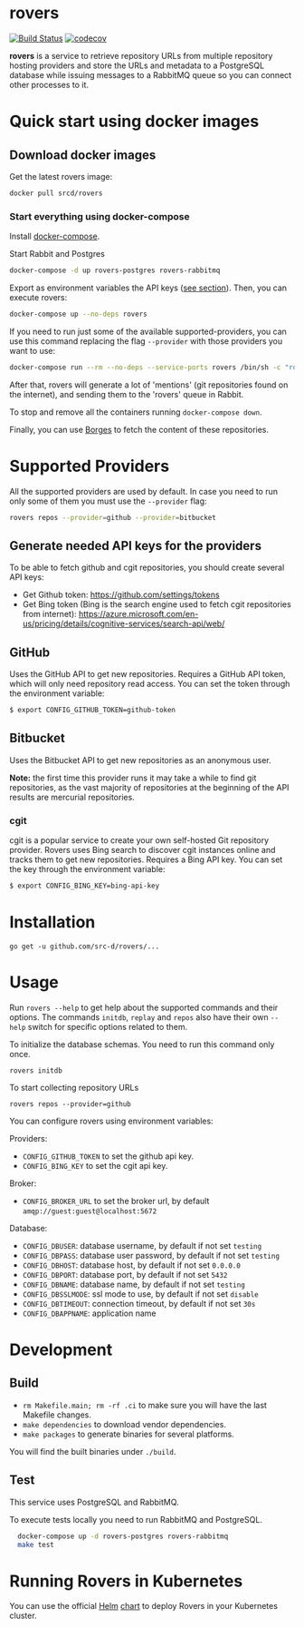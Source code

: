 # rovers
[![Build Status](https://travis-ci.com/src-d/rovers.svg?branch=master)](https://travis-ci.com/src-d/rovers)
[![codecov](https://codecov.io/gh/src-d/rovers/branch/master/graph/badge.svg)](https://codecov.io/gh/src-d/rovers)

**rovers** is a service to retrieve repository URLs from multiple repository
hosting providers and store the URLs and metadata to a PostgreSQL database while
issuing messages to a RabbitMQ queue so you can connect other processes to it.

# Quick start using docker images

## Download docker images

Get the latest rovers image:

```bash
docker pull srcd/rovers
```

### Start everything using docker-compose

Install [docker-compose](https://docs.docker.com/compose/install/).

Start Rabbit and Postgres

```bash
docker-compose -d up rovers-postgres rovers-rabbitmq
```

Export as environment variables the API keys ([see section](#supported-providers)). Then, you can execute rovers:
```bash
docker-compose up --no-deps rovers
```

If you need to run just some of the available supported-providers, you can use this command replacing the flag `--provider` with those providers you want to use:
```bash
docker-compose run --rm --no-deps --service-ports rovers /bin/sh -c "rovers initdb; rovers repos --provider=github --provider=bitbucket"
```

After that, rovers will generate a lot of 'mentions' (git repositories found on the internet), and sending them to the 'rovers' queue in Rabbit.

To stop and remove all the containers running `docker-compose down`.

Finally, you can use [Borges](https://github.com/src-d/borges) to fetch the content of these repositories.

# Supported Providers

All the supported providers are used by default. In case you need to run only some of them you must use the `--provider` flag:
```bash
rovers repos --provider=github --provider=bitbucket
```

## Generate needed API keys for the providers

To be able to fetch github and cgit repositories, you should create several API keys:

- Get Github token: https://github.com/settings/tokens
- Get Bing token (Bing is the search engine used to fetch cgit repositories from internet): https://azure.microsoft.com/en-us/pricing/details/cognitive-services/search-api/web/

## GitHub

Uses the GitHub API to get new repositories. Requires a GitHub API token, which will only need repository read access. You can set the token through the environment variable:

```bash
$ export CONFIG_GITHUB_TOKEN=github-token
```

## Bitbucket

Uses the Bitbucket API to get new repositories as an anonymous user.

**Note:** the first time this provider runs it may take a while to find git repositories, as the vast majority of repositories at the beginning of the API results are mercurial repositories.

### cgit

cgit is a popular service to create your own self-hosted Git repository provider.
Rovers uses Bing search to discover cgit instances online and tracks them to get
new repositories. Requires a Bing API key. You can set the key through the environment variable:

```bash
$ export CONFIG_BING_KEY=bing-api-key
```

# Installation

```
go get -u github.com/src-d/rovers/...
```

# Usage

Run `rovers --help` to get help about the supported commands and their options.
The commands `initdb`, `replay` and `repos` also have their own `--help` switch
for specific options related to them.


To initialize the database schemas. You need to run this command only once.
```
rovers initdb
```
To start collecting repository URLs
```
rovers repos --provider=github
```

You can configure rovers using environment variables:

Providers:
- `CONFIG_GITHUB_TOKEN` to set the github api key.
- `CONFIG_BING_KEY` to set the cgit api key.

Broker:
- `CONFIG_BROKER_URL` to set the broker url, by default `amqp://guest:guest@localhost:5672`

Database:
- `CONFIG_DBUSER`: database username, by default if not set `testing`
- `CONFIG_DBPASS`: database user password, by default if not set `testing`
- `CONFIG_DBHOST`: database host, by default if not set `0.0.0.0`
- `CONFIG_DBPORT`: database port, by default if not set `5432`
- `CONFIG_DBNAME`: database name, by default if not set `testing`
- `CONFIG_DBSSLMODE`: ssl mode to use, by default if not set `disable`
- `CONFIG_DBTIMEOUT`: connection timeout, by default if not set `30s`
- `CONFIG_DBAPPNAME`: application name

# Development

## Build

- `rm Makefile.main; rm -rf .ci` to make sure you will have the last Makefile changes.
- `make dependencies` to download vendor dependencies.
- `make packages` to generate binaries for several platforms.

You will find the built binaries under `./build`.

## Test

This service uses PostgreSQL and RabbitMQ.

To execute tests locally you need to run RabbitMQ and PostgreSQL.

```bash
  docker-compose up -d rovers-postgres rovers-rabbitmq
  make test
```

# Running Rovers in Kubernetes

You can use the official [Helm](https://github.com/kubernetes/helm) [chart](https://github.com/src-d/charts/tree/master/stable/rovers) to deploy Rovers in your Kubernetes cluster.
